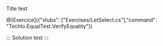 Title test

@[Exercice]({"stubs": ["Exercises/LetSelect.cs"],"command": "TechIo.EqualTest.VerifyEquality"})

::: Solution test :::